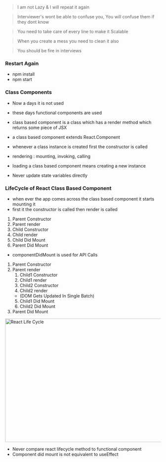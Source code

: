> I am not Lazy & I will repeat it again

> Interviewer's wont be able to confuse you, You will confuse them if they dont know

> You need to take care of every line to make it Scalable 

> When you create a mess you need to clean it also

> You should be fire in interviews  
### Restart Again

- npm install
- npm start

### Class Components

- Now a days it is not used
- these days functional components are used

- class based component is a class which has a render method which returns some piece of JSX
- a class based component extends React.Component
- whenever a class instance is created first the constructor is called

- rendering : mounting, invoking, calling
- loading a class based component means creating a new instance
- Never update state variables directly

###  LifeCycle of React Class Based Component
- when ever the app comes across the class based component it starts mounting it
- first it the constructor is called then render is called

1. Parent Constructor
2. Parent render
3. Child Constructor 
4. Child render 
5. Child Did Mount 
6. Parent Did Mount
   
- componentDidMount is used for API Calls

1. Parent Constructor
2. Parent render
    1. Child1 Constructor 
    2. Child1 render
    3. Child2 Constructor
    4. Child2 render 
     - (DOM Gets Updated In Single Batch)
    5. Child1 Did Mount
    6. Child2 Did Mount 
3. Parent Did Mount
    
<img src="https://miro.medium.com/v2/resize:fit:1400/format:webp/1*552z6hbX_b648DjpTLHZNg.png" alt="React Life Cycle" style="width: 600px; height: 400px;">

- Never compare react lifecycle method to functional component
- Component did mount is not equivalent to useEffect

 
